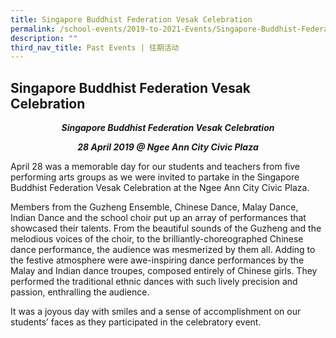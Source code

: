 ```yaml
---
title: Singapore Buddhist Federation Vesak Celebration
permalink: /school-events/2019-to-2021-Events/Singapore-Buddhist-Federation-Vesak-Celebration/
description: ""
third_nav_title: Past Events | 往期活动
---
```

## Singapore Buddhist Federation Vesak Celebration

_**<center>Singapore Buddhist Federation Vesak Celebration</center>**_

_**<center>28 April 2019 @ Ngee Ann City Civic Plaza</center>**_

April 28 was a memorable day for our students and teachers from five performing arts groups as we were invited to partake in the Singapore Buddhist Federation Vesak Celebration at the Ngee Ann City Civic Plaza.

Members from the Guzheng Ensemble, Chinese Dance, Malay Dance, Indian Dance and the school choir put up an array of performances that showcased their talents. From the beautiful sounds of the Guzheng and the melodious voices of the choir, to the brilliantly-choreographed Chinese dance performance, the audience was mesmerized by them all. Adding to the festive atmosphere were awe-inspiring dance performances by the Malay and Indian dance troupes, composed entirely of Chinese girls. They performed the traditional ethnic dances with such lively precision and passion, enthralling the audience.

It was a joyous day with smiles and a sense of accomplishment on our students’ faces as they participated in the celebratory event.